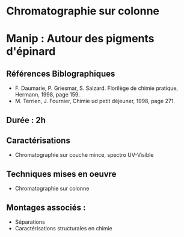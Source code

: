 # Chromatographie sur colonne 

# Manip : Autour des pigments d'épinard

## Références Biblographiques 
- F. Daumarie, P. Griesmar, S. Salzard. Florilège de chimie pratique, Hermann, 1998, page 159.
- M. Terrien, J. Fournier, Chimie ud petit déjeuner, 1998, page 271.

## Durée : 2h

## Caractérisations
- Chromatographie sur couche mince, spectro UV-Visible

## Techniques mises en oeuvre
- Chromatographie sur colonne

## Montages associés :
- Séparations
- Caractérisations structurales en chimie